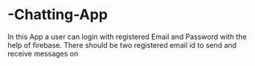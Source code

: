 # -Chatting-App
In this App a user can login with registered Email and Password with the help of firebase. There should be two registered email id to send and receive messages on
